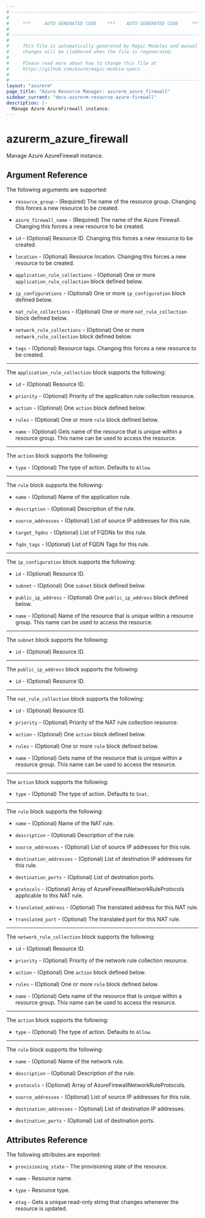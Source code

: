 ```yaml
---
# ----------------------------------------------------------------------------
#
#     ***     AUTO GENERATED CODE    ***    AUTO GENERATED CODE     ***
#
# ----------------------------------------------------------------------------
#
#     This file is automatically generated by Magic Modules and manual
#     changes will be clobbered when the file is regenerated.
#
#     Please read more about how to change this file at
#     https://github.com/Azure/magic-module-specs
#
# ----------------------------------------------------------------------------
layout: "azurerm"
page_title: "Azure Resource Manager: azurerm_azure_firewall"
sidebar_current: "docs-azurerm-resource-azure-firewall"
description: |-
  Manage Azure AzureFirewall instance.
---
```


# azurerm_azure_firewall

Manage Azure AzureFirewall instance.


## Argument Reference

The following arguments are supported:

* `resource_group` - (Required) The name of the resource group. Changing this forces a new resource to be created.

* `azure_firewall_name` - (Required) The name of the Azure Firewall. Changing this forces a new resource to be created.

* `id` - (Optional) Resource ID. Changing this forces a new resource to be created.

* `location` - (Optional) Resource location. Changing this forces a new resource to be created.

* `application_rule_collections` - (Optional) One or more `application_rule_collection` block defined below.

* `ip_configurations` - (Optional) One or more `ip_configuration` block defined below.

* `nat_rule_collections` - (Optional) One or more `nat_rule_collection` block defined below.

* `network_rule_collections` - (Optional) One or more `network_rule_collection` block defined below.

* `tags` - (Optional) Resource tags. Changing this forces a new resource to be created.

---

The `application_rule_collection` block supports the following:

* `id` - (Optional) Resource ID.

* `priority` - (Optional) Priority of the application rule collection resource.

* `action` - (Optional) One `action` block defined below.

* `rules` - (Optional) One or more `rule` block defined below.

* `name` - (Optional) Gets name of the resource that is unique within a resource group. This name can be used to access the resource.


---

The `action` block supports the following:

* `type` - (Optional) The type of action. Defaults to `Allow`.

---

The `rule` block supports the following:

* `name` - (Optional) Name of the application rule.

* `description` - (Optional) Description of the rule.

* `source_addresses` - (Optional) List of source IP addresses for this rule.

* `target_fqdns` - (Optional) List of FQDNs for this rule.

* `fqdn_tags` - (Optional) List of FQDN Tags for this rule.

---

The `ip_configuration` block supports the following:

* `id` - (Optional) Resource ID.

* `subnet` - (Optional) One `subnet` block defined below.

* `public_ip_address` - (Optional) One `public_ip_address` block defined below.

* `name` - (Optional) Name of the resource that is unique within a resource group. This name can be used to access the resource.


---

The `subnet` block supports the following:

* `id` - (Optional) Resource ID.

---

The `public_ip_address` block supports the following:

* `id` - (Optional) Resource ID.

---

The `nat_rule_collection` block supports the following:

* `id` - (Optional) Resource ID.

* `priority` - (Optional) Priority of the NAT rule collection resource.

* `action` - (Optional) One `action` block defined below.

* `rules` - (Optional) One or more `rule` block defined below.

* `name` - (Optional) Gets name of the resource that is unique within a resource group. This name can be used to access the resource.


---

The `action` block supports the following:

* `type` - (Optional) The type of action. Defaults to `Snat`.

---

The `rule` block supports the following:

* `name` - (Optional) Name of the NAT rule.

* `description` - (Optional) Description of the rule.

* `source_addresses` - (Optional) List of source IP addresses for this rule.

* `destination_addresses` - (Optional) List of destination IP addresses for this rule.

* `destination_ports` - (Optional) List of destination ports.

* `protocols` - (Optional) Array of AzureFirewallNetworkRuleProtocols applicable to this NAT rule.

* `translated_address` - (Optional) The translated address for this NAT rule.

* `translated_port` - (Optional) The translated port for this NAT rule.

---

The `network_rule_collection` block supports the following:

* `id` - (Optional) Resource ID.

* `priority` - (Optional) Priority of the network rule collection resource.

* `action` - (Optional) One `action` block defined below.

* `rules` - (Optional) One or more `rule` block defined below.

* `name` - (Optional) Gets name of the resource that is unique within a resource group. This name can be used to access the resource.


---

The `action` block supports the following:

* `type` - (Optional) The type of action. Defaults to `Allow`.

---

The `rule` block supports the following:

* `name` - (Optional) Name of the network rule.

* `description` - (Optional) Description of the rule.

* `protocols` - (Optional) Array of AzureFirewallNetworkRuleProtocols.

* `source_addresses` - (Optional) List of source IP addresses for this rule.

* `destination_addresses` - (Optional) List of destination IP addresses.

* `destination_ports` - (Optional) List of destination ports.

## Attributes Reference

The following attributes are exported:

* `provisioning_state` - The provisioning state of the resource.

* `name` - Resource name.

* `type` - Resource type.

* `etag` - Gets a unique read-only string that changes whenever the resource is updated.
